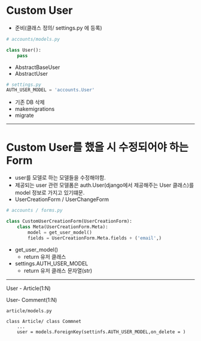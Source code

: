 # Custom User

* 준비(클래스 정의/ settings.py 에 등록)

```python
# accounts/models.py

class User():
    pass
```

* AbstractBaseUser
* AbstractUser

```python
# settings.py
AUTH_USER_MODEL = 'accounts.User'
```

* 기존 DB 삭제
* makemigrations
* migrate

____

# Custom User를 했을 시 수정되어야 하는 Form

* user를 모델로 하는 모델들을 수정해야함.
* 제공되는 user 관련 모델폼은 auth.User(django에서 제공해주는 User 클래스)를 model 정보로 가지고 있기떄문.
* UserCreationForm / UserChangeForm

```python
# accounts / forms.py

class CustomUserCreationForm(UserCreationForm):
    class Meta(UserCreationForm.Meta):
		model = get_user_model()    
        fields = UserCreationForm.Meta.fields + ('email',)
```

* get_user_model()
  * return 유저 클래스
* settings.AUTH_USER_MODEL
  * return 유저 클래스 문자열(str)

___

User - Article(1:N)

User-  Comment(1:N)

```
article/models.py

class Article/ class Commnet
	...
	user = models.ForeignKey(settinfs.AUTH_USER_MODEL,on_delete = )
```



